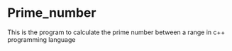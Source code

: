 # Prime_number
This is the program to calculate the prime number between a range in c++ programming language
